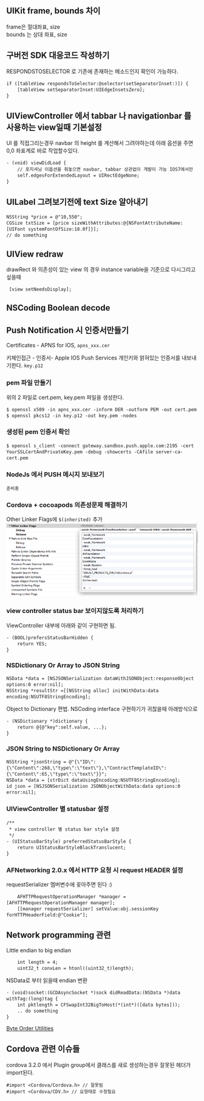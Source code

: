 ## UIKit frame, bounds 차이

frame은 절대좌표, size  
bounds 는 상대 좌표, size 

## 구버전 SDK 대응코드 작성하기

RESPONDSTOSELECTOR 로 기존에 존재하는 메소드인지 확인이 가능하다.

	if ([tableView respondsToSelector:@selector(setSeparatorInset:)]) {
    	[tableView setSeparatorInset:UIEdgeInsetsZero];
	}

## UIViewController 에서 tabbar 나 navigationbar 를 사용하는 view일때 기본설정

UI 를 직접그리는경우 navbar 의 height 를 계산해서 그려야하는데 아래 옵션을 주면 0,0 좌표계로 바로 작업할수있다.

	- (void) viewDidLoad {
    	// 포지셔닝 이옵션을 줘놓으면 navbar, tabbar 상관없이 개발이 가능 IOS7에서만
    	self.edgesForExtendedLayout = UIRectEdgeNone;
	}

## UILabel 그려보기전에 text Size 알아내기

	NSString *price = @"10,550";
	CGSize txtSize = [price sizeWithAttributes:@{NSFontAttributeName:[UIFont systemFontOfSize:18.0f]}];
    // do something

## UIView redraw 

drawRect 와 의존성이 있는 view 의 경우 instance variable을 기준으로 다시그리고 싶을때

	 [view setNeedsDisplay];
     

## NSCoding Boolean decode

## Push Notification 시 인증서만들기


Certificates - APNS for IOS, `apns_xxx.cer`

키체인접근 - 인증서- Apple IOS Push Services 개인키와 얽혀있는 인증서를 내보내기한다.  `key.p12`


### pem 파일 만들기

위의 2 파일로 cert.pem, key.pem 파일을 생성한다.

	$ openssl x509 -in apns_xxx.cer -inform DER -outform PEM -out cert.pem
	$ openssl pkcs12 -in key.p12 -out key.pem -nodes


### 생성된 pem 인증서 확인
	$ openssl s_client -connect gateway.sandbox.push.apple.com:2195 -cert YourSSLCertAndPrivateKey.pem -debug -showcerts -CAfile server-ca-cert.pem

### NodeJs 에서 PUSH 메시지 보내보기

	준비중 

### Cordova + cocoapods 의존성문제 해결하기 

Other Linker Flags에 `$(inherited)` 추가
![img/ios_cordova_cocoapod.png](img/ios_cordova_cocoapod.png)

### view controller status bar 보이지않도록 처리하기 

ViewController 내부에 아래와 같이 구현하면 됨.
```
- (BOOL)prefersStatusBarHidden {
    return YES;
}
```

### NSDictionary Or Array to JSON String

```
NSData *data = [NSJSONSerialization dataWithJSONObject:responseObject options:0 error:nil];
NSString *resultStr =[[NSString alloc] initWithData:data encoding:NSUTF8StringEncoding];
```

Object to Dictionary 편법. NSCoding interface 구현하기가 귀찮을때 아래방식으로
```
- (NSDictionary *)dictionary {
	return @{@"key":self.value, ...};
}
```

### JSON String to NSDictionary Or Array 

```
NSString *jsonString = @"{\"ID\":{\"Content\":268,\"type\":\"text\"},\"ContractTemplateID\":{\"Content\":65,\"type\":\"text\"}}";
NSData *data = [strDict dataUsingEncoding:NSUTF8StringEncoding];
id json = [NSJSONSerialization JSONObjectWithData:data options:0 error:nil];
```

### UIViewController 별 statusbar 설정


```
/**
 * view controller 별 status bar style 설정
 */
- (UIStatusBarStyle) preferredStatusBarStyle {
    return UIStatusBarStyleBlackTranslucent;
}

```

### AFNetworking 2.0.x 에서 HTTP 요청 시 request HEADER 설정

requestSerializer 멤버변수에 꽂아주면 된다 :)
```
    AFHTTPRequestOperationManager *manager = [AFHTTPRequestOperationManager manager];
    [[manager requestSerializer] setValue:obj.sessionKey forHTTPHeaderField:@"Cookie"];
```

## Network programming 관련

Little endian to big endian
```
	int length = 4;
	uint32_t convLen = htonl((uint32_t)length);
```

NSData로 부터 읽을때 endian 변환
```
- (void)socket:(GCDAsyncSocket *)sock didReadData:(NSData *)data withTag:(long)tag {
	int pktlength = CFSwapInt32BigToHost(*(int*)([data bytes]));
	.. do something
}
```
[Byte Order Utilities](https://developer.apple.com/library/mac/documentation/CoreFoundation/Reference/CFByteOrderUtils/Reference/reference.html)


## Cordova 관련 이슈들

cordova 3.2.0 에서 Plugin group에서 클래스를 새로 생성하는경우 잘못된 헤더가 import된다.

```
#import <Cordova/Cordova.h> // 잘못됨
#import <Cordova/CDV.h> // 요형태로 수정필요
```